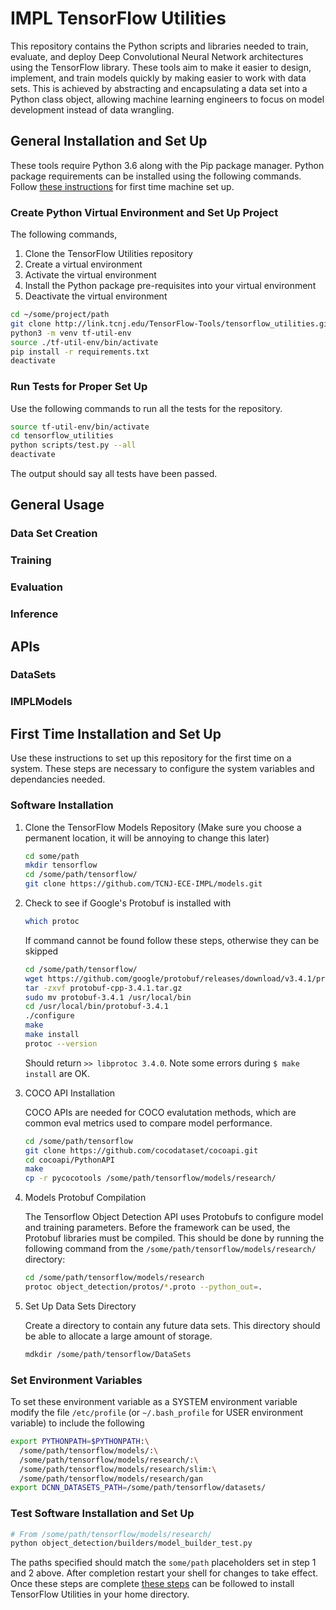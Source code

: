 # IMPL TensorFlow Utilities

This repository contains the Python scripts and libraries needed to train, evaluate, and deploy Deep Convolutional Neural Network architectures using the TensorFlow library. These tools aim to make it easier to design, implement, and train models quickly by making easier to work with data sets. This is achieved by abstracting and encapsulating a data set into a Python class object, allowing machine learning engineers to focus on model development instead of data wrangling.

## General Installation and Set Up

These tools require Python 3.6 along with the Pip package manager. Python package requirements can be installed using the following commands. Follow [these instructions](#first-time-installation-and-set-up) for first time machine set up.

### Create Python Virtual Environment and Set Up Project
The following commands,
  1. Clone the TensorFlow Utilities repository
  2. Create a virtual environment
  3. Activate the virtual environment
  4. Install the Python package pre-requisites into your virtual environment
  5. Deactivate the virtual environment

```bash
cd ~/some/project/path
git clone http://link.tcnj.edu/TensorFlow-Tools/tensorflow_utilities.git
python3 -m venv tf-util-env
source ./tf-util-env/bin/activate
pip install -r requirements.txt
deactivate
```

### Run Tests for Proper Set Up

Use the following commands to run all the tests for the repository.

```bash
source tf-util-env/bin/activate
cd tensorflow_utilities
python scripts/test.py --all
deactivate
```

The output should say all tests have been passed.

## General Usage

### Data Set Creation

### Training

### Evaluation

### Inference

## APIs

### DataSets

### IMPLModels

## First Time Installation and Set Up

Use these instructions to set up this repository for the first time on a system. These steps are necessary to configure the system variables and dependancies needed.

### Software Installation
1. Clone the TensorFlow Models Repository
(Make sure you choose a permanent location, it will be annoying to change this later)

    ```bash
    cd some/path
    mkdir tensorflow
    cd /some/path/tensorflow/
    git clone https://github.com/TCNJ-ECE-IMPL/models.git
    ```

2. Check to see if Google's Protobuf is installed with

    ```bash
    which protoc
    ```

    If command cannot be found follow these steps, otherwise they can be skipped

    ```bash
    cd /some/path/tensorflow/
    wget https://github.com/google/protobuf/releases/download/v3.4.1/protobuf-cpp-3.4.1.tar.gz
    tar -zxvf protobuf-cpp-3.4.1.tar.gz
    sudo mv protobuf-3.4.1 /usr/local/bin
    cd /usr/local/bin/protobuf-3.4.1
    ./configure
    make
    make install
    protoc --version
    ```

    Should return `>> libprotoc 3.4.0`. Note some errors during `$ make install` are OK.

3. COCO API Installation

    COCO APIs are needed for COCO evalutation methods, which are common eval metrics used to compare model performance.

    ```bash
    cd /some/path/tensorflow
    git clone https://github.com/cocodataset/cocoapi.git
    cd cocoapi/PythonAPI
    make
    cp -r pycocotools /some/path/tensorflow/models/research/
    ```

4. Models Protobuf Compilation

    The Tensorflow Object Detection API uses Protobufs to configure model and training parameters. Before the framework can be used, the Protobuf libraries must be compiled. This should be done by running the following command from the `/some/path/tensorflow/models/research/` directory:

    ```bash
    cd /some/path/tensorflow/models/research
    protoc object_detection/protos/*.proto --python_out=.
    ```

5. Set Up Data Sets Directory

    Create a directory to contain any future data sets. This directory should be able to allocate a large amount of storage.

    ```bash
    mdkdir /some/path/tensorflow/DataSets
    ```

### Set Environment Variables

To set these environment variable as a SYSTEM environment variable modify the file `/etc/profile` (or `~/.bash_profile` for USER environment variable) to include the following

```bash
export PYTHONPATH=$PYTHONPATH:\
  /some/path/tensorflow/models/:\
  /some/path/tensorflow/models/research/:\
  /some/path/tensorflow/models/research/slim:\
  /some/path/tensorflow/models/research/gan
export DCNN_DATASETS_PATH=/some/path/tensorflow/datasets/
```

### Test Software Installation and Set Up

```bash
# From /some/path/tensorflow/models/research/
python object_detection/builders/model_builder_test.py
```

The paths specified should match the `some/path` placeholders set in step 1 and 2 above. After completion restart your shell for changes to take effect. Once these steps are complete [these steps](#general-installation-and-set-up) can be followed to install TensorFlow Utilities in your home directory.

